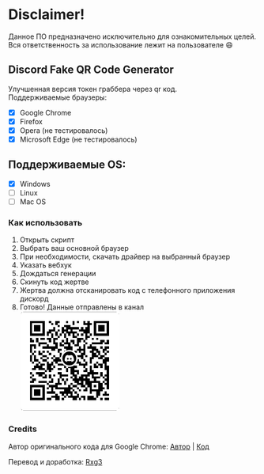 # Disclaimer!
Данное ПО предназначено исключительно для ознакомительных целей.  
Вся ответственность за использование лежит на пользователе :smile:

## Discord Fake QR Code Generator
  Улучшенная версия токен граббера через qr код.  
  Поддерживаемые браузеры:
   - [x] Google Chrome
   - [x] Firefox
   - [x] Opera (не тестировалось)
   - [x] Microsoft Edge (не тестировалось)
## Поддерживаемые OS:
   - [X] Windows
   - [ ] Linux
   - [ ] Mac OS
### Как использовать
1. Открыть скрипт  
2. Выбрать ваш основной браузер  
3. При необходимости, скачать драйвер на выбранный браузер  
4. Указать вебхук
5. Дождаться генерации
6. Скинуть код жертве
7. Жертва должна отсканировать код с телефонного приложения дискорд
8. Готово! Данные отправлены в канал  
![Фото](https://github.com/ItzRxg3/discord-fakeqr/blob/main/qr_code.png?raw=true)
### Credits
  Автор оригинального кода для Google Chrome:
  [Автор](https://github.com/AstraaDev/) | [Код](https://github.com/AstraaDev/Discord-All-Tools-In-One/blob/main/util/8_TokenFakeQr/fakeqr.py)

  Перевод и доработка:
  [Rxg3](https://github.com/ItzRxg3/)  
